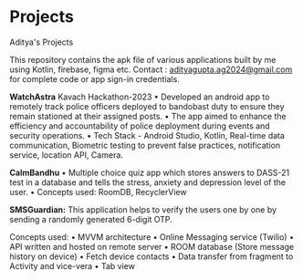 # Projects
Aditya's Projects

This repository contains the apk file of various applications built by me using Kotlin, firebase, figma etc.
Contact : adityagupta.ag2024@gmail.com for complete code or app sign-in credentials.

<Strong>WatchAstra</strong>
Kavach Hackathon-2023
• Developed an android app to remotely track police officers deployed to bandobast duty to ensure they remain stationed at their assigned posts.
• The app aimed to enhance the efficiency and accountability of police deployment during events and security operations.
• Tech Stack - Android Studio, Kotlin, Real-time data communication, Biometric testing to prevent false practices, notification service, location API, Camera.

<Strong>CalmBandhu</strong>
• Multiple choice quiz app which stores answers to DASS-21 test in a database and tells the stress, anxiety and depression level of the user.
• Concepts used: RoomDB, RecyclerView

<Strong>SMSGuardian:</strong>
This application helps to verify the users one by one by sending a randomly generated 6-digit OTP.

Concepts used:
• MVVM architecture
• Online Messaging service (Twilio)
• API written and hosted on remote server
• ROOM database (Store message history on device)
• Fetch device contacts
• Data transfer from fragment to Activity and vice-vera
• Tab view
